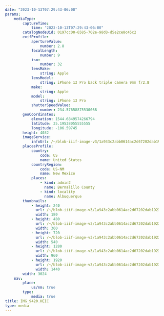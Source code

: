 ```yaml
---
date: "2023-10-13T07:29:43-06:00"
params:
    mediaType:
        captureTime:
            time: "2023-10-13T07:29:43-06:00"
        catalogNodeUid: 0197cc00-6585-702e-98d0-d5e2ce8c45c2
        exifProfile:
            apertureValue:
                number: 2.8
            focalLength:
                number: 9
            iso:
                number: 32
            lensMake:
                string: Apple
            lensModel:
                string: iPhone 13 Pro back triple camera 9mm f/2.8
            make:
                string: Apple
            model:
                string: iPhone 13 Pro
            shutterSpeedValue:
                number: 234.57658875530058
        geoCoordinates:
            elevation: 1544.6849574266794
            latitude: 35.19538055555555
            longitude: -106.59745
        height: 4032
        imageService:
            infoUrl: /~/blob-iiif-image-v3/1a943c2abb0614ac2d67202dab19230a7c0d9b5cf31eaac47a4066ceb89ba8e3/info.json
        placesProfile:
            country:
                code: US
                name: United States
            countryRegion:
                code: US-NM
                name: New Mexico
            places:
                - kind: admin2
                  name: Bernalillo County
                - kind: locality
                  name: Albuquerque
        thumbnails:
            - height: 240
              url: /~/blob-iiif-image-v3/1a943c2abb0614ac2d67202dab19230a7c0d9b5cf31eaac47a4066ceb89ba8e3/full/180%2C240/0/default.jpg
              width: 180
            - height: 480
              url: /~/blob-iiif-image-v3/1a943c2abb0614ac2d67202dab19230a7c0d9b5cf31eaac47a4066ceb89ba8e3/full/360%2C480/0/default.jpg
              width: 360
            - height: 720
              url: /~/blob-iiif-image-v3/1a943c2abb0614ac2d67202dab19230a7c0d9b5cf31eaac47a4066ceb89ba8e3/full/540%2C720/0/default.jpg
              width: 540
            - height: 1280
              url: /~/blob-iiif-image-v3/1a943c2abb0614ac2d67202dab19230a7c0d9b5cf31eaac47a4066ceb89ba8e3/full/960%2C1280/0/default.jpg
              width: 960
            - height: 1920
              url: /~/blob-iiif-image-v3/1a943c2abb0614ac2d67202dab19230a7c0d9b5cf31eaac47a4066ceb89ba8e3/full/1440%2C1920/0/default.jpg
              width: 1440
        width: 3024
    nav:
        place:
            us/nm: true
        type:
            media: true
title: IMG_9420.HEIC
type: media
---
```

